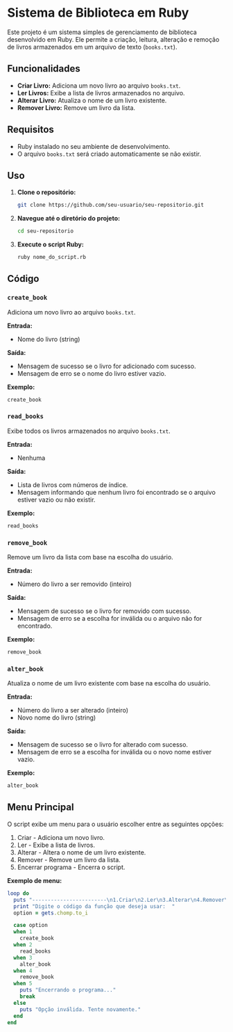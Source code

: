 # Sistema de Biblioteca em Ruby

Este projeto é um sistema simples de gerenciamento de biblioteca desenvolvido em Ruby. Ele permite a criação, leitura, alteração e remoção de livros armazenados em um arquivo de texto (`books.txt`). 

## Funcionalidades

- **Criar Livro:** Adiciona um novo livro ao arquivo `books.txt`.
- **Ler Livros:** Exibe a lista de livros armazenados no arquivo.
- **Alterar Livro:** Atualiza o nome de um livro existente.
- **Remover Livro:** Remove um livro da lista.

## Requisitos

- Ruby instalado no seu ambiente de desenvolvimento.
- O arquivo `books.txt` será criado automaticamente se não existir.

## Uso

1. **Clone o repositório:**

   ```bash
   git clone https://github.com/seu-usuario/seu-repositorio.git
   ```

2. **Navegue até o diretório do projeto:**

   ```bash
   cd seu-repositorio
   ```

3. **Execute o script Ruby:**

   ```bash
   ruby nome_do_script.rb
   ```

## Código

### `create_book`

Adiciona um novo livro ao arquivo `books.txt`.

**Entrada:**
- Nome do livro (string)

**Saída:**
- Mensagem de sucesso se o livro for adicionado com sucesso.
- Mensagem de erro se o nome do livro estiver vazio.

**Exemplo:**

```ruby
create_book
```

### `read_books`

Exibe todos os livros armazenados no arquivo `books.txt`.

**Entrada:**
- Nenhuma

**Saída:**
- Lista de livros com números de índice.
- Mensagem informando que nenhum livro foi encontrado se o arquivo estiver vazio ou não existir.

**Exemplo:**

```ruby
read_books
```

### `remove_book`

Remove um livro da lista com base na escolha do usuário.

**Entrada:**
- Número do livro a ser removido (inteiro)

**Saída:**
- Mensagem de sucesso se o livro for removido com sucesso.
- Mensagem de erro se a escolha for inválida ou o arquivo não for encontrado.

**Exemplo:**

```ruby
remove_book
```

### `alter_book`

Atualiza o nome de um livro existente com base na escolha do usuário.

**Entrada:**
- Número do livro a ser alterado (inteiro)
- Novo nome do livro (string)

**Saída:**
- Mensagem de sucesso se o livro for alterado com sucesso.
- Mensagem de erro se a escolha for inválida ou o novo nome estiver vazio.

**Exemplo:**

```ruby
alter_book
```

## Menu Principal

O script exibe um menu para o usuário escolher entre as seguintes opções:

1. Criar - Adiciona um novo livro.
2. Ler - Exibe a lista de livros.
3. Alterar - Altera o nome de um livro existente.
4. Remover - Remove um livro da lista.
5. Encerrar programa - Encerra o script.

**Exemplo de menu:**

```ruby
loop do
  puts "------------------------\n1.Criar\n2.Ler\n3.Alterar\n4.Remover\n5.Encerrar programa"
  print "Digite o código da função que deseja usar:  "
  option = gets.chomp.to_i

  case option
  when 1
    create_book
  when 2
    read_books
  when 3
    alter_book
  when 4
    remove_book
  when 5
    puts "Encerrando o programa..."
    break
  else
    puts "Opção inválida. Tente novamente."
  end
end
```
